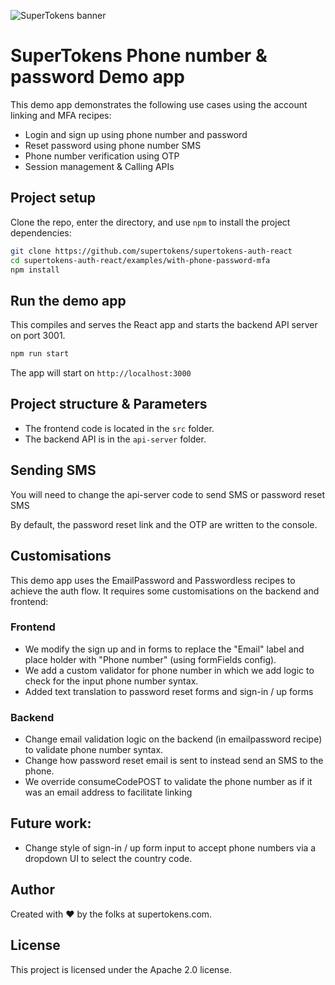![SuperTokens banner](https://raw.githubusercontent.com/supertokens/supertokens-logo/master/images/Artboard%20%E2%80%93%2027%402x.png)

# SuperTokens Phone number & password Demo app

This demo app demonstrates the following use cases using the account linking and MFA recipes:

-   Login and sign up using phone number and password
-   Reset password using phone number SMS
-   Phone number verification using OTP
-   Session management & Calling APIs

## Project setup

Clone the repo, enter the directory, and use `npm` to install the project dependencies:

```bash
git clone https://github.com/supertokens/supertokens-auth-react
cd supertokens-auth-react/examples/with-phone-password-mfa
npm install
```

## Run the demo app

This compiles and serves the React app and starts the backend API server on port 3001.

```bash
npm run start
```

The app will start on `http://localhost:3000`

## Project structure & Parameters

-   The frontend code is located in the `src` folder.
-   The backend API is in the `api-server` folder.

## Sending SMS

You will need to change the api-server code to send SMS or password reset SMS

By default, the password reset link and the OTP are written to the console.

## Customisations

This demo app uses the EmailPassword and Passwordless recipes to achieve the auth flow. It requires some customisations on the backend and frontend:

### Frontend

-   We modify the sign up and in forms to replace the "Email" label and place holder with "Phone number" (using formFields config).
-   We add a custom validator for phone number in which we add logic to check for the input phone number syntax.
-   Added text translation to password reset forms and sign-in / up forms

### Backend

-   Change email validation logic on the backend (in emailpassword recipe) to validate phone number syntax.
-   Change how password reset email is sent to instead send an SMS to the phone.
-   We override consumeCodePOST to validate the phone number as if it was an email address to facilitate linking

## Future work:

-   Change style of sign-in / up form input to accept phone numbers via a dropdown UI to select the country code.

## Author

Created with :heart: by the folks at supertokens.com.

## License

This project is licensed under the Apache 2.0 license.

